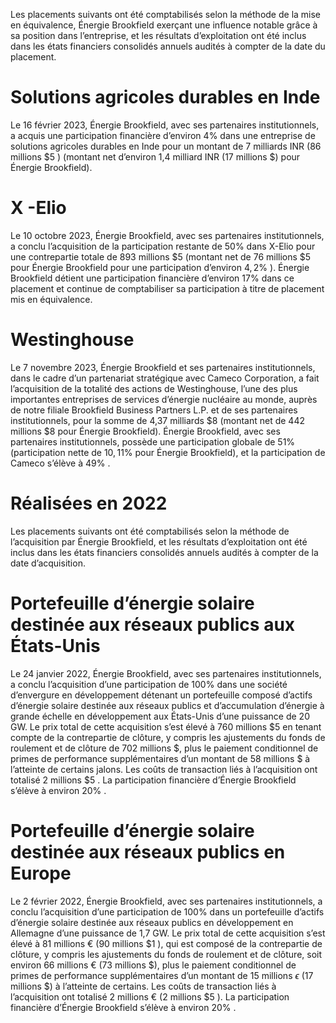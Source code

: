 Les placements suivants ont été comptabilisés selon la méthode de la mise en équivalence, Énergie Brookfield exerçant une influence notable grâce à sa position dans l’entreprise, et les résultats d’exploitation ont été inclus dans les états financiers consolidés annuels audités à compter de la date du placement.  

# Solutions agricoles durables en Inde  

Le 16 février 2023, Énergie Brookfield, avec ses partenaires institutionnels, a acquis une participation financière d’environ $4 \%$ dans une entreprise de solutions agricoles durables en Inde pour un montant de 7 milliards INR (86 millions $\$ 5$ ) (montant net d’environ 1,4 milliard INR (17 millions \$) pour Énergie Brookfield).  

# $\mathbf { X }$ -Elio  

Le 10 octobre 2023, Énergie Brookfield, avec ses partenaires institutionnels, a conclu l’acquisition de la participation restante de $50 \%$ dans X-Elio pour une contrepartie totale de 893 millions $\$ 5$ (montant net de 76 millions $\$ 5$ pour Énergie Brookfield pour une participation d’environ $4 { , } 2 \%$ ). Énergie Brookfield détient une participation financière d’environ $17 \%$ dans ce placement et continue de comptabiliser sa participation à titre de placement mis en équivalence.  

# Westinghouse  

Le 7 novembre 2023, Énergie Brookfield et ses partenaires institutionnels, dans le cadre d’un partenariat stratégique avec Cameco Corporation, a fait l’acquisition de la totalité des actions de Westinghouse, l’une des plus importantes entreprises de services d’énergie nucléaire au monde, auprès de notre filiale Brookfield Business Partners L.P. et de ses partenaires institutionnels, pour la somme de 4,37 milliards $\$ 8$ (montant net de 442 millions $\$ 8$ pour Énergie Brookfield). Énergie Brookfield, avec ses partenaires institutionnels, possède une participation globale de $51 \%$ (participation nette de $10 , 1 1 \%$ pour Énergie Brookfield), et la participation de Cameco s’élève à $49 \%$ .  

# Réalisées en 2022  

Les placements suivants ont été comptabilisés selon la méthode de l’acquisition par Énergie Brookfield, et les résultats d’exploitation ont été inclus dans les états financiers consolidés annuels audités à compter de la date d’acquisition.  

# Portefeuille d’énergie solaire destinée aux réseaux publics aux États-Unis  

Le 24 janvier 2022, Énergie Brookfield, avec ses partenaires institutionnels, a conclu l’acquisition d’une participation de $100 \%$ dans une société d’envergure en développement détenant un portefeuille composé d’actifs d’énergie solaire destinée aux réseaux publics et d’accumulation d’énergie à grande échelle en développement aux États-Unis d’une puissance de 20 GW. Le prix total de cette acquisition s’est élevé à 760 millions $\$ 5$ en tenant compte de la contrepartie de clôture, y compris les ajustements du fonds de roulement et de clôture de 702 millions \$, plus le paiement conditionnel de primes de performance supplémentaires d’un montant de 58 millions \$ à l’atteinte de certains jalons. Les coûts de transaction liés à l’acquisition ont totalisé 2 millions $\$ 5$ . La participation financière d’Énergie Brookfield s’élève à environ $20 \%$ .  

# Portefeuille d’énergie solaire destinée aux réseaux publics en Europe  

Le 2 février 2022, Énergie Brookfield, avec ses partenaires institutionnels, a conclu l’acquisition d’une participation de $100 \%$ dans un portefeuille d’actifs d’énergie solaire destinée aux réseaux publics en développement en Allemagne d’une puissance de 1,7 GW. Le prix total de cette acquisition s’est élevé à 81 millions € (90 millions $\$ 1$ ), qui est composé de la contrepartie de clôture, y compris les ajustements du fonds de roulement et de clôture, soit environ 66 millions € (73 millions \$), plus le paiement conditionnel de primes de performance supplémentaires d’un montant de 15 millions $\epsilon$ (17 millions \$) à l’atteinte de certains. Les coûts de transaction liés à l’acquisition ont totalisé 2 millions € (2 millions $\$ 5$ ). La participation financière d’Énergie Brookfield s’élève à environ $20 \%$ .  